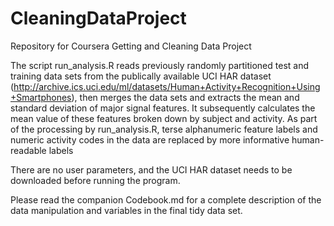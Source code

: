 # CleaningDataProject
Repository for Coursera Getting and Cleaning Data Project

The script run_analysis.R reads previously randomly partitioned test and training data sets from the publically available UCI HAR dataset (http://archive.ics.uci.edu/ml/datasets/Human+Activity+Recognition+Using+Smartphones), then merges the data sets and extracts the mean and standard deviation of major signal features.  It subsequently calculates the mean value of these features broken down by subject and activity.  As part of the processing by run_analysis.R, terse alphanumeric feature labels and numeric activity codes in the data are replaced by more informative human-readable labels 

There are no user parameters, and the UCI HAR dataset needs to be downloaded before running the program.

Please read the companion Codebook.md for a complete description of the data manipulation and variables in the final tidy data set.
